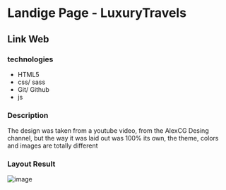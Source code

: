 # Landige Page - LuxuryTravels

## Link Web

### technologies

- HTML5
- css/ sass
- Git/ Github
- js

### Description

The design was taken from a youtube video, from the AlexCG Desing channel, but the way it was laid out was 100% its own, the theme, colors and images are totally different


### Layout Result
![image](https://user-images.githubusercontent.com/66984715/151090722-e8cdb815-f024-4fd1-8d3e-646ce0e3bcb7.png)

